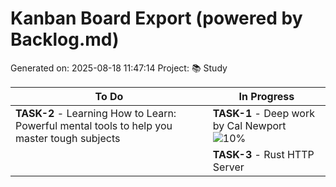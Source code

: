 # Kanban Board Export (powered by Backlog.md)
Generated on: 2025-08-18 11:47:14
Project: 📚 Study

| To Do | In Progress |
| --- | --- |
| **TASK-2** - Learning How to Learn: Powerful mental tools to help you master tough subjects | **TASK-1** - Deep work by Cal Newport ![10%](https://geps.dev/progress/10) |
|  | **TASK-3** - Rust HTTP Server |
